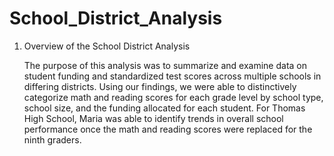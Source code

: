 # School_District_Analysis


1. Overview of the School District Analysis
	
	The purpose of this analysis was to summarize and examine data on student funding and standardized test scores across multiple schools in differing districts. Using our findings, we were able to distinctively categorize math and reading scores for each grade level by school type, school size, and the funding allocated for each student. For Thomas High School, Maria was able to identify trends in overall school performance once the math and reading scores were replaced for the ninth graders.

